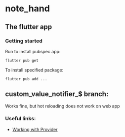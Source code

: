 # note_hand

## The flutter app

### Getting started

Run to install pubspec app:

```sh
flutter pub get
```

To install specified package:

```
flutter pub add ...
```


## custom_value_notifier_$ branch:

Works fine, but hot reloading does not work on web app


### Useful links:

- [Working with Provider](https://www.8host.com/blog/upravlenie-sostoyaniem-flutter-s-pomoshhyu-provider/)
